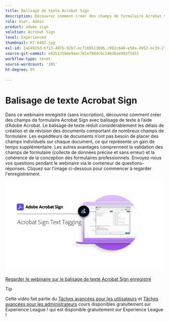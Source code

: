 ```yaml
---
title: Balisage de texte Acrobat Sign
description: Découvrez comment créer des champs de formulaire Acrobat Sign à l’aide du balisage de texte dans Adobe Acrobat
role: User, Admin
product: adobe sign
solution: Acrobat Sign
level: Experienced
thumbnail: KT-6402.jpg
exl-id: 3a54925d-b713-487b-92b7-ec7160513696,c981c640-e50a-4952-ac39-2f90d6d0cf08
source-git-commit: e02b1250de94ec781e7984c6c146dbae993f5d31
workflow-type: tm+mt
source-wordcount: '191'
ht-degree: 0%

---
```


# Balisage de texte Acrobat Sign

Dans ce webinaire enregistré (sans inscription), découvrez comment créer des champs de formulaire Acrobat Sign avec balisage de texte à l’aide d’Adobe Acrobat. Le balisage de texte réduit considérablement les délais de création et de révision des documents comportant de nombreux champs de formulaire. Les expéditeurs de documents n’ont pas besoin de placer des champs individuels sur chaque document, ce qui représente un gain de temps supplémentaire. Les autres avantages comprennent la validation des champs de formulaire (collecte de données précise et sans erreur) et la cohérence de la conception des formulaires professionnels. Envoyez-nous vos questions pendant le webinaire via le conteneur de questions-réponses. Cliquez sur l&#39;image ci-dessous pour commencer à regarder l&#39;enregistrement.

[![Visionner la session](../assets/Text-Tagging.png)](https://event.on24.com/wcc/r/2338276/415BE4603F60A61A546C0A91528B444F)

[Regarder le webinaire sur le balisage de texte Acrobat Sign enregistré](https://event.on24.com/wcc/r/2338276/415BE4603F60A61A546C0A91528B444F)

>[!TIP]
>
>Cette vidéo fait partie du [Tâches avancées pour les utilisateurs](https://experienceleague.adobe.com/?recommended=Sign-U-1-2020.3) et [Tâches avancées pour les administrateurs](https://experienceleague.adobe.com/?recommended=Sign-A-1-2020.1) cours disponibles gratuitement sur Experience League ! qui est disponible gratuitement sur Experience League !
